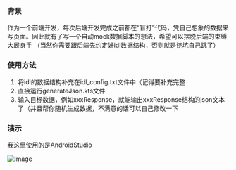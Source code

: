 ### 背景
作为一个前端开发，每次后端开发完成之前都在“盲打”代码，凭自己想象的数据来写页面。因此就有了写一个自动mock数据脚本的想法，希望可以摆脱后端的束缚大展身手
（当然你需要跟后端先约定好idl数据结构，否则就是挖坑自己跳了）
### 使用方法
1. 将idl的数据结构补充在idl_config.txt文件中（记得要补充完整
2. 直接运行generateJson.kts文件
3. 输入目标数据，例如xxxResponse，就能输出xxxResponse结构的json文本了（并且帮你随机生成数据，不满意的话可以自己修改一下

### 演示
我这里使用的是AndroidStudio

![image](https://github.com/Y-Richer/idl2json/assets/45263426/6561c36f-3739-4bc5-8900-0cb2433398c3)
